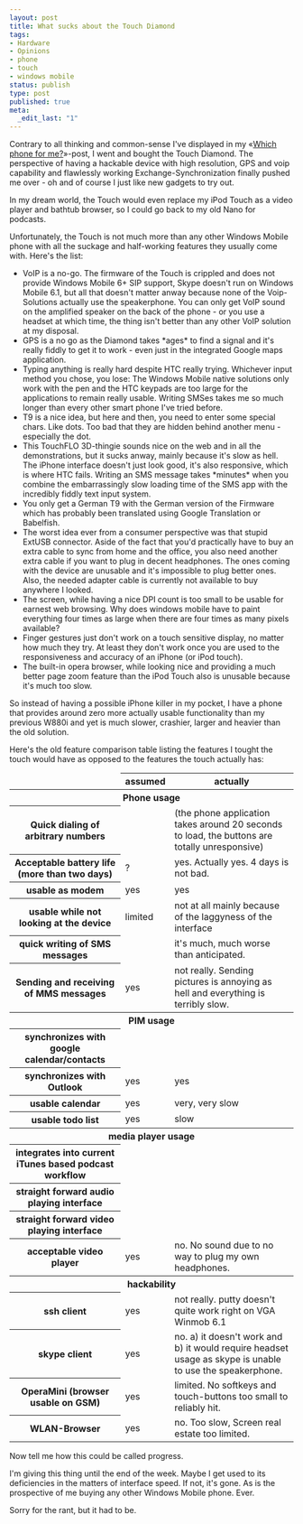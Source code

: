 ```yaml
---
layout: post
title: What sucks about the Touch Diamond
tags:
- Hardware
- Opinions
- phone
- touch
- windows mobile
status: publish
type: post
published: true
meta:
  _edit_last: "1"
---
```

Contrary to all thinking and common-sense I've displayed in my «<a href="/2008/06/which-phone-for-me/">Which phone for me?</a>»-post, I went and bought the Touch Diamond. The perspective of having a hackable device with high resolution, GPS and voip capability and flawlessly working Exchange-Synchronization finally pushed me over - oh and of course I just like new gadgets to try out.

In my dream world, the Touch would even replace my iPod Touch as a video player and bathtub browser, so I could go back to my old Nano for podcasts.

Unfortunately, the Touch is not much more than any other Windows Mobile phone with all the suckage and half-working features they usually come with. Here's the list:
<ul>
	<li>VoIP is a no-go. The firmware of the Touch is crippled and does not provide Windows Mobile 6+ SIP support, Skype doesn't run on Windows Mobile 6.1, but all that doesn't matter anway because none of the Voip-Solutions actually use the speakerphone. You can only get VoIP sound on the amplified speaker on the back of the phone - or you use a headset at which time, the thing isn't better than any other VoIP solution at my disposal.</li>
	<li>GPS is a no go as the Diamond takes *ages* to find a signal and it's really fiddly to get it to work - even just in the integrated Google maps application.</li>
	<li>Typing anything is really hard despite HTC really trying. Whichever input method you chose, you lose: The Windows Mobile native solutions only work with the pen and the HTC keypads are too large for the applications to remain really usable. Writing SMSes takes me so much longer than every other smart phone I've tried before.</li>
	<li>T9 is a nice idea, but here and then, you need to enter some special chars. Like dots. Too bad that they are hidden behind another menu - especially the dot.</li>
	<li>This TouchFLO 3D-thingie sounds nice on the web and in all the demonstrations, but it sucks anway, mainly because it's slow as hell. The iPhone interface doesn't just look good, it's also responsive, which is where HTC fails. Writing an SMS message takes *minutes* when you combine the embarrassingly slow loading time of the SMS app with the incredibly fiddly text input system.</li>
	<li>You only get a German T9 with the German version of the Firmware which has probably been translated using Google Translation or Babelfish.</li>
	<li>The worst idea ever from a consumer perspective was that stupid ExtUSB connector. Aside of the fact that you'd practically have to buy an extra cable to sync from home and the office, you also need another extra cable if you want to plug in decent headphones. The ones coming with the device are unusable and it's impossible to plug better ones. Also, the needed adapter cable is currently not available to buy anywhere I looked.</li>
	<li>The screen, while having a nice DPI count is too small to be usable for earnest web browsing. Why does windows mobile have to paint everything four times as large when there are four times as many pixels available?</li>
	<li>Finger gestures just don't work on a touch sensitive display, no matter how much they try. At least they don't work once you are used to the responsiveness and accuracy of an iPhone (or iPod touch).</li>
	<li>The built-in opera browser, while looking nice and providing a much better page zoom feature than the iPod Touch also is unusable because it's much too slow.</li>
</ul>
So instead of having a possible iPhone killer in my pocket, I have a phone that provides around zero more actually usable functionality than my previous W880i and yet is much slower, crashier, larger and heavier than the old solution.

Here's the old feature comparison table listing the features I tought the touch would have as opposed to the features the touch actually has:

<table id="mobtable" border="0" cellspacing="0" cellpadding="0">
<thead>
<tr>
<td></td>
<th>assumed</th>
<th>actually</th>
</tr>
</thead>
<tbody>
<tr class="devider">
<th colspan="4">Phone usage</th>
</tr>
<tr>
<th>Quick dialing of arbitrary numbers</th>
<td></td>
<td>(the phone application takes around 20 seconds to load, the buttons are totally unresponsive)</td>
</tr>
<tr>
<th>Acceptable battery life (more than two days)</th>
<td>?</td>
<td>yes. Actually yes. 4 days is not bad.</td>
</tr>
<tr>
<th>usable as modem</th>
<td>yes</td>
<td>yes</td>
</tr>
<tr>
<th>usable while not looking at the device</th>
<td>limited</td>
<td>not at all mainly because of the laggyness of the interface</td>
</tr>
<tr>
<th>quick writing of SMS messages</th>
<td></td>
<td>it's much, much worse than anticipated.</td>
</tr>
<tr>
<th>Sending and receiving of MMS messages</th>
<td>yes</td>
<td>not really. Sending pictures is annoying as hell and everything is terribly slow.</td>
</tr>
<tr class="devider">
<th colspan="4">PIM usage</th>
</tr>
<tr>
<th>synchronizes with google calendar/contacts</th>
<td></td>
<td></td>
</tr>
<tr>
<th>synchronizes with Outlook</th>
<td>yes</td>
<td>yes</td>
</tr>
<tr>
<th>usable calendar</th>
<td>yes</td>
<td>very, very slow</td>
</tr>
<tr>
<th>usable todo list</th>
<td>yes</td>
<td>slow</td>
</tr>
<tr class="devider">
<th colspan="4">media player usage</th>
</tr>
<tr>
<th>integrates into current iTunes based podcast workflow</th>
<td></td>
<td></td>
</tr>
<tr>
<th>straight forward audio playing interface</th>
<td></td>
<td></td>
</tr>
<tr>
<th>straight forward video playing interface</th>
<td></td>
<td></td>
</tr>
<tr>
<th>acceptable video player</th>
<td>yes</td>
<td>no. No sound due to no way to plug my own headphones.</td>
</tr>
<tr class="devider">
<th colspan="4">hackability</th>
</tr>
<tr>
<th>ssh client</th>
<td>yes</td>
<td>not really. putty doesn't quite work right on VGA Winmob 6.1</td>
</tr>
<tr>
<th>skype client</th>
<td>yes</td>
<td>no. a) it doesn't work and b) it would require headset usage as skype is unable to use the speakerphone.</td>
</tr>
<tr>
<th>OperaMini (browser usable on GSM)</th>
<td>yes</td>
<td>limited. No softkeys and touch-buttons too small to reliably hit.</td>
</tr>
<tr>
<th>WLAN-Browser</th>
<td>yes</td>
<td>no. Too slow, Screen real estate too limited.</td>
</tr>
</tbody></table>

Now tell me how this could be called progress.

I'm giving this thing until the end of the week. Maybe I get used to its deficiencies in the matters of interface speed. If not, it's gone. As is the prospective of me buying any other Windows Mobile phone. Ever.

Sorry for the rant, but it had to be.
